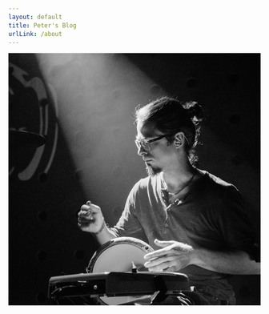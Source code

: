 ```yaml
---
layout: default 
title: Peter's Blog
urlLink: /about
---
```

<section>
    <a href="{{page.urlLink}}">
        <img src="/assets/images/p.jpg" id="photo-peter" alt="Photo Peter">
    </a>
</section>
  <!-- {% include indexPage.html %} -->